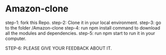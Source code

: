 # Amazon-clone

step-1: fork this Repo.
step-2: Clone it in your local environment.
step-3: go to the folder /Amazon-clone
step-4: run npm install command to download all the modules and dependencies.
step-5: run npm start to run it in your computer.

STEP-6: PLEASE GIVE YOUR FEEDBACK ABOUT IT.

